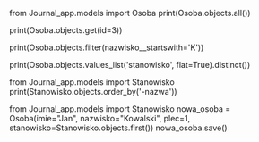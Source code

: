 from Journal_app.models import Osoba
print(Osoba.objects.all())

print(Osoba.objects.get(id=3))

print(Osoba.objects.filter(nazwisko__startswith='K'))

print(Osoba.objects.values_list('stanowisko', flat=True).distinct())

from Journal_app.models import Stanowisko
print(Stanowisko.objects.order_by('-nazwa'))

from Journal_app.models import Stanowisko
nowa_osoba = Osoba(imie="Jan", nazwisko="Kowalski", plec=1, stanowisko=Stanowisko.objects.first())
nowa_osoba.save()

